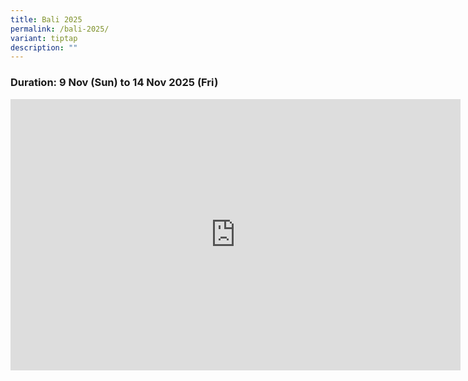 ```yaml
---
title: Bali 2025
permalink: /bali-2025/
variant: tiptap
description: ""
---
```

<h3>Duration: 9 Nov (Sun) to 14 Nov 2025 (Fri)</h3>
<div class="iframe-wrapper">
<iframe height="434" width="720" allowfullscreen="true" frameborder="0" src="https://docs.google.com/presentation/d/e/2PACX-1vRH1kJcYQGj1eTlZxKKw5dhfMa3uo8LDn2gW068xsLtZ99yeiwmXLSnFwzd9FkQlgicXThP9TY5aQEM/pubembed?start=false&amp;loop=false&amp;delayms=3000"></iframe>
</div>
<p></p>
